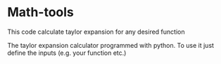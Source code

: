 # Math-tools
This code calculate taylor expansion for any desired function

The taylor expansion calculator programmed with python. To use it just define the inputs (e.g. your function etc.) 
